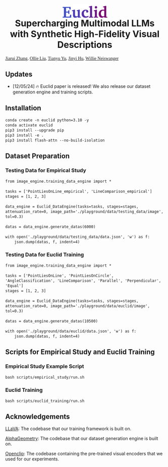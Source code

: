 <p align="center">
  <img src="./playground/demo_images/euclid_symbol.png" alt="Euclid" width="150">
  <h1 align="center" style="margin-top: -20px;">Supercharging Multimodal LLMs with Synthetic High-Fidelity Visual Descriptions</h1>
</p>

<div style="font-family: charter;">
    <a href="https://saccharomycetes.github.io/" target="_blank">Jiarui Zhang</a>,
    <a href="https://ollieliu.com/" target="_blank">Ollie Liu</a>,
    <a href="https://github.com/yiranyyu" target="_blank">Tianyu Yu</a>,
    <a href="https://jameshujy.github.io/" target="_blank">Jinyi Hu</a>,
    <a href="https://willieneis.github.io/" target="_blank">Willie Neiswanger</a>
</div>

## Updates
- [12/05/24] 🔥 Euclid paper is released! We also release our dataset generation engine and training scripts.


## Installation

```
conda create -n euclid python=3.10 -y
conda activate euclid
pip3 install --upgrade pip
pip3 install -e .
pip3 install flash-attn --no-build-isolation
```

## Dataset Preparation

### Testing Data for Empirical Study
```
from image_engine.training_data_engine import *

tasks = ['PointLiesOnLine_empirical', 'LineComparison_empirical']
stages = [1, 2, 3]

data_engine = Euclid_DataEngine(tasks=tasks, stages=stages, attenuation_rate=0, image_path='./playground/data/testing_data/image', tol=0.3)

datas = data_engine.generate_datas(6000)

with open('./playground/data/testing_data/data.json', 'w') as f:
    json.dump(datas, f, indent=4)
```

### Testing Data for Euclid Training
```
from image_engine.training_data_engine import *

tasks = ['PointLiesOnLine', 'PointLiesOnCircle', 'AngleClassification', 'LineComparison', 'Parallel', 'Perpendicular', 'Equal']
stages = [1, 2, 3]

data_engine = Euclid_DataEngine(tasks=tasks, stages=stages, attenuation_rate=0, image_path='./playground/data/euclid/image', tol=0.3)

datas = data_engine.generate_datas(10500)

with open('./playground/data/euclid/data.json', 'w') as f:
    json.dump(datas, f, indent=4)
```

## Scripts for Empirical Study and Euclid Training

### Empirical Study Example Script

```
bash scripts/empirical_study/run.sh
```


### Euclid Training

```
bash scripts/euclid_training/run.sh
```



## Acknowledgements
[LLaVA](https://github.com/haotian-liu/LLaVA): The codebase that our training framework is built on.

[AlphaGeometry](https://github.com/google-deepmind/alphageometry): The codebase that our dataset generation engine is built on.

[Openclip](https://github.com/mlfoundations/open_clip): The codebase containing the pre-trained visual encoders that we used for our experiments.
